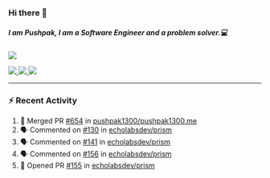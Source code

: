 ### Hi there 👋

##### I am Pushpak, I am a Software Engineer and a problem solver.💻

<a href='https://twitter.com/pushpak1300'><a href="https://pushpak1300.me/" target="_blank">
  <img src="https://img.shields.io/badge/website-%23E34F26.svg?&style=for-the-badge" />
</a> 
 
 <a href="https://twitter.com/pushpak1300" target="_blank">
  <img src="https://img.shields.io/badge/twitter-%231DA1F2.svg?&style=for-the-badge&logo=twitter&logoColor=white" />
</a> 

<a href="https://www.linkedin.com/in/pushpak-c-286b17b1/" target="_blank">
  <img src="https://img.shields.io/badge/linkedin-%230077B5.svg?&style=for-the-badge&logo=linkedin&logoColor=white" />
</a> 

<a href="https://dev.to/pushpak1300/" target="_blank">
  <img src="http://img.shields.io/badge/dev.to-gray?style=for-the-badge&logo=dev.to&?logoColor=white?logoWidth=100?label=" />
</a> 


</p>

---

### ⚡ Recent Activity

<!--START_SECTION:activity-->
1. 🎉 Merged PR [#654](https://github.com/pushpak1300/pushpak1300.me/pull/654) in [pushpak1300/pushpak1300.me](https://github.com/pushpak1300/pushpak1300.me)
2. 🗣 Commented on [#130](https://github.com/echolabsdev/prism/issues/130#issuecomment-2621484396) in [echolabsdev/prism](https://github.com/echolabsdev/prism)
3. 🗣 Commented on [#141](https://github.com/echolabsdev/prism/issues/141#issuecomment-2621481553) in [echolabsdev/prism](https://github.com/echolabsdev/prism)
4. 🗣 Commented on [#156](https://github.com/echolabsdev/prism/issues/156#issuecomment-2621471487) in [echolabsdev/prism](https://github.com/echolabsdev/prism)
5. 💪 Opened PR [#155](https://github.com/echolabsdev/prism/pull/155) in [echolabsdev/prism](https://github.com/echolabsdev/prism)
<!--END_SECTION:activity-->
